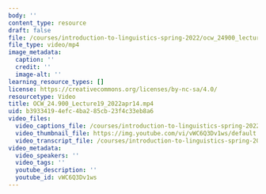 ```yaml
---
body: ''
content_type: resource
draft: false
file: /courses/introduction-to-linguistics-spring-2022/ocw_24900_lecture19_2022apr14_360p_16_9.mp4
file_type: video/mp4
image_metadata:
  caption: ''
  credit: ''
  image-alt: ''
learning_resource_types: []
license: https://creativecommons.org/licenses/by-nc-sa/4.0/
resourcetype: Video
title: OCW_24.900_Lecture19_2022apr14.mp4
uid: b3933419-4efc-4ba2-85cb-23f4c33eb8a6
video_files:
  video_captions_file: /courses/introduction-to-linguistics-spring-2022-spring-2022/11REkJkMCHID034oDPHdI1L1vG7aDmanA_transcript.webvtt
  video_thumbnail_file: https://img.youtube.com/vi/vWC6Q3Dv1ws/default.jpg
  video_transcript_file: /courses/introduction-to-linguistics-spring-2022-spring-2022/11REkJkMCHID034oDPHdI1L1vG7aDmanA_transcript.pdf
video_metadata:
  video_speakers: ''
  video_tags: ''
  youtube_description: ''
  youtube_id: vWC6Q3Dv1ws
---
```

